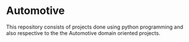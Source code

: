 # Automotive
This repository consists of projects done using python programming and also respective to the the Automotive domain oriented projects.
